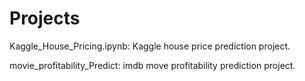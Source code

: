 # Projects

Kaggle_House_Pricing.ipynb: Kaggle house price prediction project.

movie_profitability_Predict: imdb move profitability prediction project.
